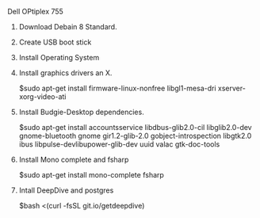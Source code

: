 Dell OPtiplex 755


1. Download Debain 8 Standard.

2. Create USB boot stick

3. Install Operating System

4. Install graphics drivers an X.

     $sudo apt-get install firmware-linux-nonfree libgl1-mesa-dri xserver-xorg-video-ati
     
5. Install Budgie-Desktop dependencies.
	
     $sudo apt-get install accountsservice libdbus-glib2.0-cil libglib2.0-dev gnome-bluetooth gnome gir1.2-glib-2.0 gobject-introspection libgtk2.0 ibus libpulse-devlibupower-glib-dev uuid valac gtk-doc-tools

6. Install Mono complete and fsharp

     $sudo apt-get install mono-complete fsharp

7. Intall DeepDive and postgres

     $bash <(curl -fsSL git.io/getdeepdive)



 
